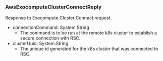 ### AwsExocomputeClusterConnectReply
Response to Exocompute Cluster Connect request.

- connectionCommand: System.String
  - The command is to be run at the remote k8s cluster to establish a secure connection with RSC.
- clusterUuid: System.String
  - The unique id generated for the k8s cluster that was connected to RSC.
